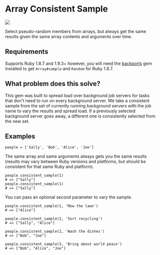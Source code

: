 # Array Consistent Sample
[<img src="https://travis-ci.org/songkick/array_consistent_sample.svg?branch=master">](https://travis-ci.org/songkick/array-consistent-sample)

Select pseudo-random members from arrays, but always get the same results given
the same array contents and arguments over time.

## Requirements

Supports Ruby 1.8.7 and 1.9.3+ however, you will need the
[backports](https://rubygems.org/gems/backports) gem installed to get
`Array#sample` and `Random` for Ruby 1.8.7.

## What problem does this solve?

This gem was built to spread load over background job servers for tasks that
don't need to run on every background server. We take a consistent sample from
the set of currently running background servers with the job name to vary the
results and spread load. If a previously selected background server goes away,
a different one is consistently selected from the new set.

## Examples

    people = ['Sally', 'Bob', 'Alice', 'Joe']

The same array and same arguments always gets you the same results (results may
vary between Ruby versions and platforms, but should be consistent for that
same Ruby and platform).

    people.consistent_sample(1)
    # => ["Sally"]
    people.consistent_sample(1)
    # => ["Sally"]

You can pass an optional second parameter to vary the sample.

    people.consistent_sample(1, 'Mow the lawn')
    # => ["Alice"]

    people.consistent_sample(2, 'Sort recycling')
    # => ["Sally", "Alice"]

    people.consistent_sample(2, 'Wash the dishes')
    # => ["Bob", "Joe"]

    people.consistent_sample(3, 'Bring about world peace')
    # => ["Bob", "Alice", "Joe"]
